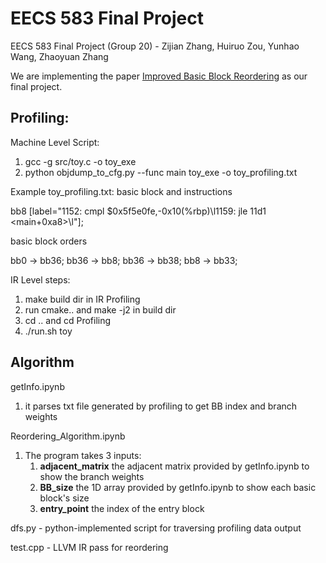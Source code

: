 # EECS 583 Final Project

EECS 583 Final Project (Group 20) - Zijian Zhang, Huiruo Zou, Yunhao Wang, Zhaoyuan Zhang

We are implementing the paper [Improved Basic Block Reordering](https://ieeexplore.ieee.org/abstract/document/9050435?casa_token=1hzPWQlIa8sAAAAA:QzBxIIrX6pAR08cerlU4UsZ45zB-0FfXFRp3nSALw76phNCss6gfAVJCR9dngw_-c9qalDU9lS0) as our final project.

## Profiling:

Machine Level Script:
1. gcc -g src/toy.c -o toy_exe
2. python objdump_to_cfg.py --func main toy_exe -o toy_profiling.txt

Example toy_profiling.txt:
basic block and instructions

  bb8 [label="1152: cmpl   $0x5f5e0fe,-0x10(%rbp)\l1159: jle    11d1 <main+0xa8>\l"];

basic block orders

  bb0 -> bb36;
  bb36 -> bb8;
  bb36 -> bb38;
  bb8 -> bb33;
  
  
IR Level steps:
 1. make build dir in IR Profiling
 2. run cmake.. and make -j2 in build dir
 3. cd .. and cd Profiling
 4. ./run.sh toy

## Algorithm


getInfo.ipynb
1. it parses txt file generated by profiling to get BB index and branch weights

Reordering_Algorithm.ipynb
1. The program takes 3 inputs:
   1. **adjacent_matrix** the adjacent matrix provided by getInfo.ipynb to show the branch weights
   2. **BB_size** the 1D array provided by getInfo.ipynb to show each basic block's size
   3. **entry_point** the index of the entry block 


dfs.py - python-implemented script for traversing profiling data output

test.cpp - LLVM IR pass for reordering



